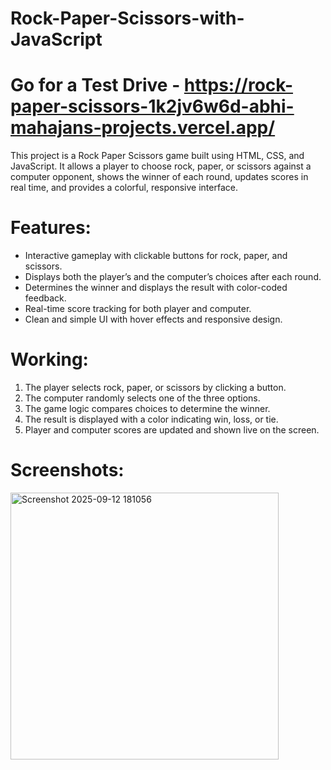 # Rock-Paper-Scissors-with-JavaScript
# Go for a Test Drive - https://rock-paper-scissors-1k2jv6w6d-abhi-mahajans-projects.vercel.app/
This project is a Rock Paper Scissors game built using HTML, CSS, and JavaScript.
It allows a player to choose rock, paper, or scissors against a computer opponent, shows the winner of each round, updates scores in real time, and provides a colorful, responsive interface.

# Features:
- Interactive gameplay with clickable buttons for rock, paper, and scissors.
- Displays both the player’s and the computer’s choices after each round.
- Determines the winner and displays the result with color-coded feedback.
- Real-time score tracking for both player and computer.
- Clean and simple UI with hover effects and responsive design.

# Working:
1. The player selects rock, paper, or scissors by clicking a button.
2. The computer randomly selects one of the three options.
3. The game logic compares choices to determine the winner.
4. The result is displayed with a color indicating win, loss, or tie.
5. Player and computer scores are updated and shown live on the screen.

# Screenshots:

<img width="429" height="427" alt="Screenshot 2025-09-12 181056" src="https://github.com/user-attachments/assets/644830fd-5935-4df4-b5be-20e21be4b193" />






